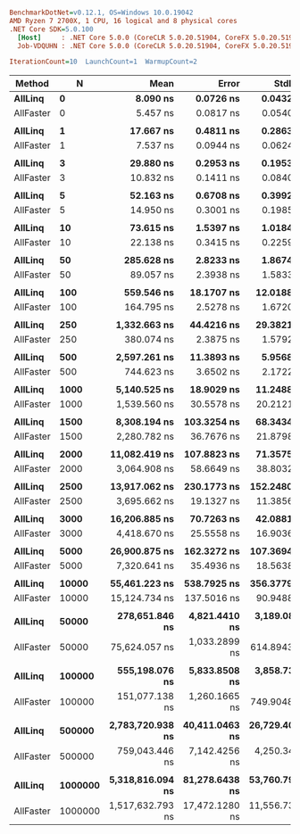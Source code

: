 ``` ini

BenchmarkDotNet=v0.12.1, OS=Windows 10.0.19042
AMD Ryzen 7 2700X, 1 CPU, 16 logical and 8 physical cores
.NET Core SDK=5.0.100
  [Host]     : .NET Core 5.0.0 (CoreCLR 5.0.20.51904, CoreFX 5.0.20.51904), X64 RyuJIT
  Job-VDQUHN : .NET Core 5.0.0 (CoreCLR 5.0.20.51904, CoreFX 5.0.20.51904), X64 RyuJIT

IterationCount=10  LaunchCount=1  WarmupCount=2  

```
|    Method |       N |             Mean |          Error |         StdDev | Ratio |
|---------- |-------- |-----------------:|---------------:|---------------:|------:|
|   **AllLinq** |       **0** |         **8.090 ns** |      **0.0726 ns** |      **0.0432 ns** |  **1.00** |
| AllFaster |       0 |         5.457 ns |      0.0817 ns |      0.0540 ns |  0.67 |
|           |         |                  |                |                |       |
|   **AllLinq** |       **1** |        **17.667 ns** |      **0.4811 ns** |      **0.2863 ns** |  **1.00** |
| AllFaster |       1 |         7.537 ns |      0.0944 ns |      0.0624 ns |  0.43 |
|           |         |                  |                |                |       |
|   **AllLinq** |       **3** |        **29.880 ns** |      **0.2953 ns** |      **0.1953 ns** |  **1.00** |
| AllFaster |       3 |        10.832 ns |      0.1411 ns |      0.0840 ns |  0.36 |
|           |         |                  |                |                |       |
|   **AllLinq** |       **5** |        **52.163 ns** |      **0.6708 ns** |      **0.3992 ns** |  **1.00** |
| AllFaster |       5 |        14.950 ns |      0.3001 ns |      0.1985 ns |  0.29 |
|           |         |                  |                |                |       |
|   **AllLinq** |      **10** |        **73.615 ns** |      **1.5397 ns** |      **1.0184 ns** |  **1.00** |
| AllFaster |      10 |        22.138 ns |      0.3415 ns |      0.2259 ns |  0.30 |
|           |         |                  |                |                |       |
|   **AllLinq** |      **50** |       **285.628 ns** |      **2.8233 ns** |      **1.8674 ns** |  **1.00** |
| AllFaster |      50 |        89.057 ns |      2.3938 ns |      1.5833 ns |  0.31 |
|           |         |                  |                |                |       |
|   **AllLinq** |     **100** |       **559.546 ns** |     **18.1707 ns** |     **12.0188 ns** |  **1.00** |
| AllFaster |     100 |       164.795 ns |      2.5278 ns |      1.6720 ns |  0.29 |
|           |         |                  |                |                |       |
|   **AllLinq** |     **250** |     **1,332.663 ns** |     **44.4216 ns** |     **29.3821 ns** |  **1.00** |
| AllFaster |     250 |       380.074 ns |      2.3875 ns |      1.5792 ns |  0.29 |
|           |         |                  |                |                |       |
|   **AllLinq** |     **500** |     **2,597.261 ns** |     **11.3893 ns** |      **5.9568 ns** |  **1.00** |
| AllFaster |     500 |       744.623 ns |      3.6502 ns |      2.1722 ns |  0.29 |
|           |         |                  |                |                |       |
|   **AllLinq** |    **1000** |     **5,140.525 ns** |     **18.9029 ns** |     **11.2488 ns** |  **1.00** |
| AllFaster |    1000 |     1,539.560 ns |     30.5578 ns |     20.2121 ns |  0.30 |
|           |         |                  |                |                |       |
|   **AllLinq** |    **1500** |     **8,308.194 ns** |    **103.3254 ns** |     **68.3434 ns** |  **1.00** |
| AllFaster |    1500 |     2,280.782 ns |     36.7676 ns |     21.8798 ns |  0.27 |
|           |         |                  |                |                |       |
|   **AllLinq** |    **2000** |    **11,082.419 ns** |    **107.8823 ns** |     **71.3575 ns** |  **1.00** |
| AllFaster |    2000 |     3,064.908 ns |     58.6649 ns |     38.8032 ns |  0.28 |
|           |         |                  |                |                |       |
|   **AllLinq** |    **2500** |    **13,917.062 ns** |    **230.1773 ns** |    **152.2480 ns** |  **1.00** |
| AllFaster |    2500 |     3,695.662 ns |     19.1327 ns |     11.3856 ns |  0.27 |
|           |         |                  |                |                |       |
|   **AllLinq** |    **3000** |    **16,206.885 ns** |     **70.7263 ns** |     **42.0881 ns** |  **1.00** |
| AllFaster |    3000 |     4,418.670 ns |     25.5558 ns |     16.9036 ns |  0.27 |
|           |         |                  |                |                |       |
|   **AllLinq** |    **5000** |    **26,900.875 ns** |    **162.3272 ns** |    **107.3694 ns** |  **1.00** |
| AllFaster |    5000 |     7,320.641 ns |     35.4936 ns |     18.5638 ns |  0.27 |
|           |         |                  |                |                |       |
|   **AllLinq** |   **10000** |    **55,461.223 ns** |    **538.7925 ns** |    **356.3779 ns** |  **1.00** |
| AllFaster |   10000 |    15,124.734 ns |    137.5016 ns |     90.9488 ns |  0.27 |
|           |         |                  |                |                |       |
|   **AllLinq** |   **50000** |   **278,651.846 ns** |  **4,821.4410 ns** |  **3,189.0847 ns** |  **1.00** |
| AllFaster |   50000 |    75,624.057 ns |  1,033.2899 ns |    614.8943 ns |  0.27 |
|           |         |                  |                |                |       |
|   **AllLinq** |  **100000** |   **555,198.076 ns** |  **5,833.8508 ns** |  **3,858.7311 ns** |  **1.00** |
| AllFaster |  100000 |   151,077.138 ns |  1,260.1665 ns |    749.9048 ns |  0.27 |
|           |         |                  |                |                |       |
|   **AllLinq** |  **500000** | **2,783,720.938 ns** | **40,411.0463 ns** | **26,729.4050 ns** |  **1.00** |
| AllFaster |  500000 |   759,043.446 ns |  7,142.4256 ns |  4,250.3429 ns |  0.27 |
|           |         |                  |                |                |       |
|   **AllLinq** | **1000000** | **5,318,816.094 ns** | **81,278.6438 ns** | **53,760.7904 ns** |  **1.00** |
| AllFaster | 1000000 | 1,517,632.793 ns | 17,472.1280 ns | 11,556.7309 ns |  0.29 |
